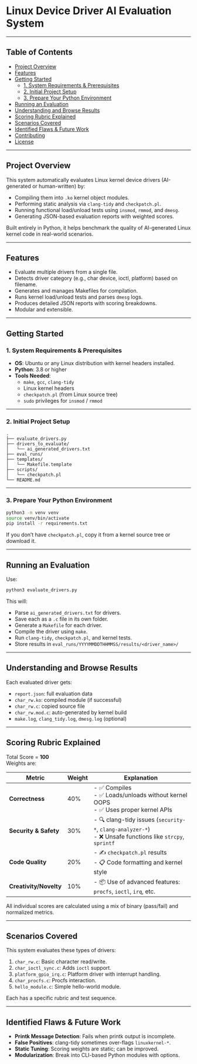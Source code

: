 # Linux Device Driver AI Evaluation System


---

## Table of Contents

- [ Project Overview](#project-overview)
- [ Features](#features)
- [ Getting Started](#getting-started)
  - [1. System Requirements & Prerequisites](#1-system-requirements--prerequisites)
  - [2. Initial Project Setup](#2-initial-project-setup)
  - [3. Prepare Your Python Environment](#3-prepare-your-python-environment)
- [ Running an Evaluation](#running-an-evaluation)
- [ Understanding and Browse Results](#understanding-and-browse-results)
- [ Scoring Rubric Explained](#scoring-rubric-explained)
- [ Scenarios Covered](#scenarios-covered)
- [ Identified Flaws & Future Work](#identified-flaws--future-work)
- [ Contributing](#contributing)
- [ License](#license)

---

##  Project Overview

This system automatically evaluates Linux kernel device drivers (AI-generated or human-written) by:

- Compiling them into `.ko` kernel object modules.
- Performing static analysis via `clang-tidy` and `checkpatch.pl`.
- Running functional load/unload tests using `insmod`, `rmmod`, and `dmesg`.
- Generating JSON-based evaluation reports with weighted scores.

Built entirely in Python, it helps benchmark the quality of AI-generated Linux kernel code in real-world scenarios.

---

##  Features

- Evaluate multiple drivers from a single file.
- Detects driver category (e.g., char device, ioctl, platform) based on filename.
- Generates and manages Makefiles for compilation.
- Runs kernel load/unload tests and parses `dmesg` logs.
- Produces detailed JSON reports with scoring breakdowns.
- Modular and extensible.

---

##  Getting Started

### 1. System Requirements & Prerequisites

- **OS**: Ubuntu or any Linux distribution with kernel headers installed.
- **Python**: 3.8 or higher
- **Tools Needed**:
  - `make`, `gcc`, `clang-tidy`
  - Linux kernel headers
  - `checkpatch.pl` (from Linux source tree)
  - `sudo` privileges for `insmod` / `rmmod`

---

### 2. Initial Project Setup

```
.
├── evaluate_drivers.py
├── drivers_to_evaluate/
│   └── ai_generated_drivers.txt
├── eval_runs/
├── templates/
│   └── Makefile.template
├── scripts/
│   └── checkpatch.pl
└── README.md
```

---

### 3. Prepare Your Python Environment

```bash
python3 -m venv venv
source venv/bin/activate
pip install -r requirements.txt
```

If you don’t have `checkpatch.pl`, copy it from a kernel source tree or download it.

---

##  Running an Evaluation

Use:

```bash
python3 evaluate_drivers.py
```

This will:

- Parse `ai_generated_drivers.txt` for drivers.
- Save each as a `.c` file in its own folder.
- Generate a `Makefile` for each driver.
- Compile the driver using `make`.
- Run `clang-tidy`, `checkpatch.pl`, and kernel tests.
- Store results in `eval_runs/YYYYMMDDTHHMMSS/results/<driver_name>/`

---

##  Understanding and Browse Results

Each evaluated driver gets:

- `report.json`: full evaluation data
- `char_rw.ko`: compiled module (if successful)
- `char_rw.c`: copied source file
- `char_rw.mod.c`: auto-generated by kernel build
- `make.log`, `clang_tidy.log`, `dmesg.log` (optional)

---

##  Scoring Rubric Explained

Total Score = **100**  
Weights are:

| Metric               | Weight     | Explanation |
|----------------------|------------|-------------|
| **Correctness**      | 40%        | - ✅ Compiles<br> - ✅ Loads/unloads without kernel OOPS<br> - ✅ Uses proper kernel APIs |
| **Security & Safety**| 30%        | - 🔍 clang-tidy issues (`security-*`, `clang-analyzer-*`)<br> - ❌ Unsafe functions like `strcpy`, `sprintf` |
| **Code Quality**     | 20%        | - ✍️ `checkpatch.pl` results<br> - 📋 Code formatting and kernel style |
| **Creativity/Novelty**| 10%        | - 📦 Use of advanced features: `procfs`, `ioctl`, `irq`, etc. |

All individual scores are calculated using a mix of binary (pass/fail) and normalized metrics.

---

## Scenarios Covered

This system evaluates these types of drivers:

1. `char_rw.c`: Basic character read/write.
2. `char_ioctl_sync.c`: Adds `ioctl` support.
3. `platform_gpio_irq.c`: Platform driver with interrupt handling.
4. `char_procfs.c`: Procfs interaction.
5. `hello_module.c`: Simple hello-world module.

Each has a specific rubric and test sequence.

---

##  Identified Flaws & Future Work

- **Printk Message Detection**: Fails when printk output is incomplete.
- **False Positives**: clang-tidy sometimes over-flags `linuxkernel-*`.
- **Static Tuning**: Scoring weights are static; can be improved.
- **Modularization**: Break into CLI-based Python modules with options.
